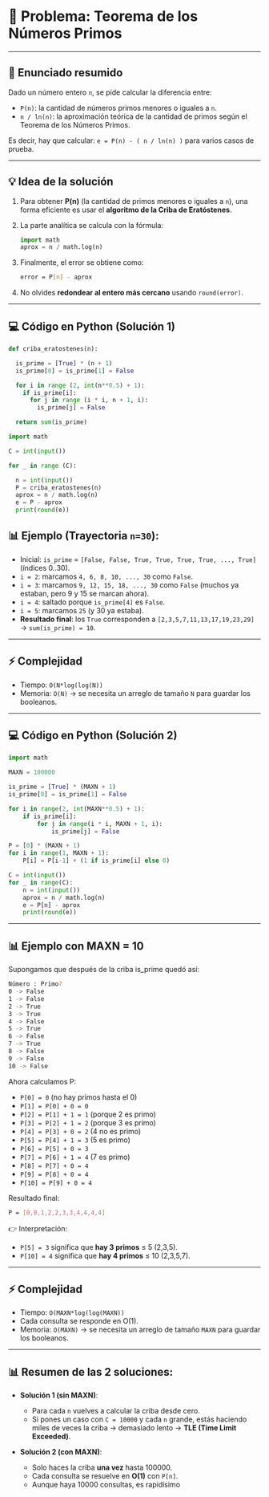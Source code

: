 #  🌌 Problema: Teorema de los Números Primos

---

## 📜 Enunciado resumido
Dado un número entero `n`, se pide calcular la diferencia entre:
- `P(n)`: la cantidad de números primos menores o iguales a `n`.
- `n / ln(n)`: la aproximación teórica de la cantidad de primos según el Teorema de los Números Primos.

Es decir, hay que calcular: `e = P(n) - ( n / ln(n) )` para varios casos de prueba.

---

## 💡 Idea de la solución
1. Para obtener **P(n)** (la cantidad de primos menores o iguales a `n`), una forma eficiente es usar el **algoritmo de la Criba de Eratóstenes**.
   
2. La parte analítica se calcula con la fórmula:  
   ```python
   import math
   aprox = n / math.log(n)
   ```

3. Finalmente, el error se obtiene como:
   ```bash
   error = P[n] - aprox
   ```
   
4. No olvides **redondear al entero más cercano** usando `round(error)`.

---

## 💻 Código en Python (Solución 1)
```python
def criba_eratostenes(n):

  is_prime = [True] * (n + 1)
  is_prime[0] = is_prime[1] = False

  for i in range (2, int(n**0.5) + 1):
    if is_prime[i]:
      for j in range (i * i, n + 1, i):
        is_prime[j] = False

  return sum(is_prime)

import math

C = int(input())

for _ in range (C):

  n = int(input())
  P = criba_eratostenes(n)
  aprox = n / math.log(n)
  e = P - aprox
  print(round(e))
```

## 📊 Ejemplo (Trayectoria `n=30`):

- Inicial: `is_prime` = `[False, False, True, True, True, True, ..., True]` (índices 0..30).
- `i = 2`: marcamos `4, 6, 8, 10, ..., 30` como `False`.
- `i = 3`: marcamos `9, 12, 15, 18, ..., 30` como `False` (muchos ya estaban, pero 9 y 15 se marcan ahora).
- `i = 4`: saltado porque `is_prime[4]` es `False`.
- `i = 5`: marcamos `25` (y 30 ya estaba).
- **Resultado final**: los `True` corresponden a `[2,3,5,7,11,13,17,19,23,29]` → `sum(is_prime) = 10`.

---

## ⚡ Complejidad
- Tiempo: `O(N*log(log(N))` 
- Memoria: `O(N)` → se necesita un arreglo de tamaño `N` para guardar los booleanos.

---

## 💻 Código en Python (Solución 2)
```python
import math

MAXN = 100000

is_prime = [True] * (MAXN + 1)
is_prime[0] = is_prime[1] = False

for i in range(2, int(MAXN**0.5) + 1):
    if is_prime[i]:
        for j in range(i * i, MAXN + 1, i):
            is_prime[j] = False

P = [0] * (MAXN + 1)
for i in range(1, MAXN + 1):
    P[i] = P[i-1] + (1 if is_prime[i] else 0)

C = int(input())
for _ in range(C):
    n = int(input())
    aprox = n / math.log(n)
    e = P[n] - aprox
    print(round(e))
```
---

## 📊 Ejemplo con MAXN = 10
Supongamos que después de la criba is_prime quedó así:
```bash
Número : Primo?
0 -> False
1 -> False
2 -> True
3 -> True
4 -> False
5 -> True
6 -> False
7 -> True
8 -> False
9 -> False
10 -> False
```

Ahora calculamos P:

- `P[0] = 0` (no hay primos hasta el 0)
- `P[1] = P[0] + 0 = 0`
- `P[2] = P[1] + 1 = 1` (porque 2 es primo)
- `P[3] = P[2] + 1 = 2` (porque 3 es primo)
- `P[4] = P[3] + 0 = 2` (4 no es primo)
- `P[5] = P[4] + 1 = 3` (5 es primo)
- `P[6] = P[5] + 0 = 3`
- `P[7] = P[6] + 1 = 4` (7 es primo)
- `P[8] = P[7] + 0 = 4`
- `P[9] = P[8] + 0 = 4`
- `P[10] = P[9] + 0 = 4`

Resultado final:
```bash
P = [0,0,1,2,2,3,3,4,4,4,4]
```
👉 Interpretación:
- `P[5] = 3` significa que **hay 3 primos** ≤ 5 (2,3,5).
- `P[10] = 4` significa que **hay 4 primos** ≤ 10 (2,3,5,7).

---

## ⚡ Complejidad
- Tiempo: `O(MAXN*log(log(MAXN))`
- Cada consulta se responde en O(1).
- Memoria: `O(MAXN)` → se necesita un arreglo de tamaño `MAXN` para guardar los booleanos.

---

## 📊 Resumen de las 2 soluciones:
- **Solución 1 (sin MAXN)**:
    - Para cada `n` vuelves a calcular la criba desde cero.
    - Si pones un caso con `C = 10000` y cada `n` grande, estás haciendo miles de veces la criba → demasiado lento → **TLE (Time Limit Exceeded)**.

- **Solución 2 (con MAXN)**:
    - Solo haces la criba **una vez** hasta 100000.
    - Cada consulta se resuelve en **O(1)** con `P[n]`.
    - Aunque haya 10000 consultas, es rapidísimo
